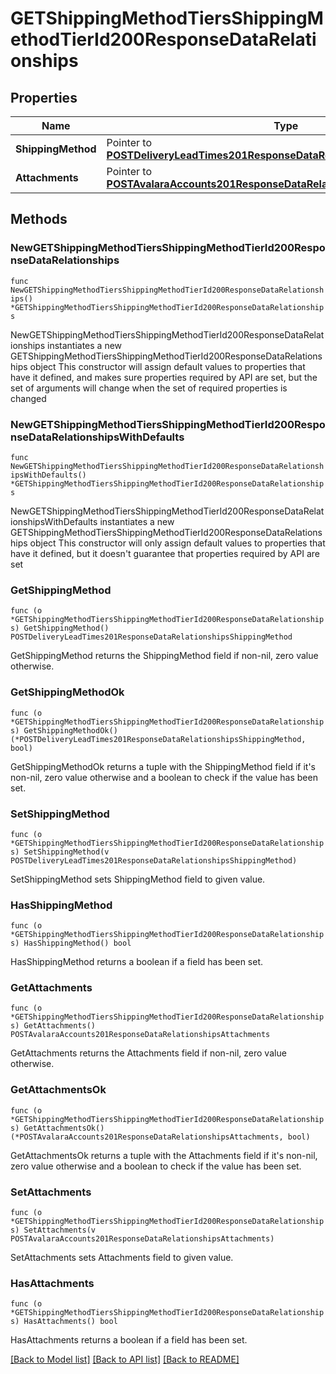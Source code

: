 # GETShippingMethodTiersShippingMethodTierId200ResponseDataRelationships

## Properties

Name | Type | Description | Notes
------------ | ------------- | ------------- | -------------
**ShippingMethod** | Pointer to [**POSTDeliveryLeadTimes201ResponseDataRelationshipsShippingMethod**](POSTDeliveryLeadTimes201ResponseDataRelationshipsShippingMethod.md) |  | [optional] 
**Attachments** | Pointer to [**POSTAvalaraAccounts201ResponseDataRelationshipsAttachments**](POSTAvalaraAccounts201ResponseDataRelationshipsAttachments.md) |  | [optional] 

## Methods

### NewGETShippingMethodTiersShippingMethodTierId200ResponseDataRelationships

`func NewGETShippingMethodTiersShippingMethodTierId200ResponseDataRelationships() *GETShippingMethodTiersShippingMethodTierId200ResponseDataRelationships`

NewGETShippingMethodTiersShippingMethodTierId200ResponseDataRelationships instantiates a new GETShippingMethodTiersShippingMethodTierId200ResponseDataRelationships object
This constructor will assign default values to properties that have it defined,
and makes sure properties required by API are set, but the set of arguments
will change when the set of required properties is changed

### NewGETShippingMethodTiersShippingMethodTierId200ResponseDataRelationshipsWithDefaults

`func NewGETShippingMethodTiersShippingMethodTierId200ResponseDataRelationshipsWithDefaults() *GETShippingMethodTiersShippingMethodTierId200ResponseDataRelationships`

NewGETShippingMethodTiersShippingMethodTierId200ResponseDataRelationshipsWithDefaults instantiates a new GETShippingMethodTiersShippingMethodTierId200ResponseDataRelationships object
This constructor will only assign default values to properties that have it defined,
but it doesn't guarantee that properties required by API are set

### GetShippingMethod

`func (o *GETShippingMethodTiersShippingMethodTierId200ResponseDataRelationships) GetShippingMethod() POSTDeliveryLeadTimes201ResponseDataRelationshipsShippingMethod`

GetShippingMethod returns the ShippingMethod field if non-nil, zero value otherwise.

### GetShippingMethodOk

`func (o *GETShippingMethodTiersShippingMethodTierId200ResponseDataRelationships) GetShippingMethodOk() (*POSTDeliveryLeadTimes201ResponseDataRelationshipsShippingMethod, bool)`

GetShippingMethodOk returns a tuple with the ShippingMethod field if it's non-nil, zero value otherwise
and a boolean to check if the value has been set.

### SetShippingMethod

`func (o *GETShippingMethodTiersShippingMethodTierId200ResponseDataRelationships) SetShippingMethod(v POSTDeliveryLeadTimes201ResponseDataRelationshipsShippingMethod)`

SetShippingMethod sets ShippingMethod field to given value.

### HasShippingMethod

`func (o *GETShippingMethodTiersShippingMethodTierId200ResponseDataRelationships) HasShippingMethod() bool`

HasShippingMethod returns a boolean if a field has been set.

### GetAttachments

`func (o *GETShippingMethodTiersShippingMethodTierId200ResponseDataRelationships) GetAttachments() POSTAvalaraAccounts201ResponseDataRelationshipsAttachments`

GetAttachments returns the Attachments field if non-nil, zero value otherwise.

### GetAttachmentsOk

`func (o *GETShippingMethodTiersShippingMethodTierId200ResponseDataRelationships) GetAttachmentsOk() (*POSTAvalaraAccounts201ResponseDataRelationshipsAttachments, bool)`

GetAttachmentsOk returns a tuple with the Attachments field if it's non-nil, zero value otherwise
and a boolean to check if the value has been set.

### SetAttachments

`func (o *GETShippingMethodTiersShippingMethodTierId200ResponseDataRelationships) SetAttachments(v POSTAvalaraAccounts201ResponseDataRelationshipsAttachments)`

SetAttachments sets Attachments field to given value.

### HasAttachments

`func (o *GETShippingMethodTiersShippingMethodTierId200ResponseDataRelationships) HasAttachments() bool`

HasAttachments returns a boolean if a field has been set.


[[Back to Model list]](../README.md#documentation-for-models) [[Back to API list]](../README.md#documentation-for-api-endpoints) [[Back to README]](../README.md)


